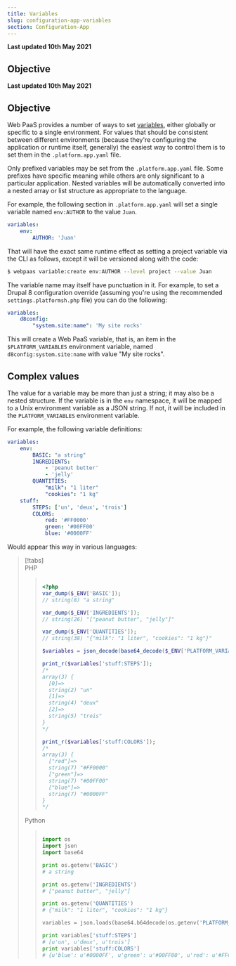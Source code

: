 ```yaml
---
title: Variables
slug: configuration-app-variables
section: Configuration-App
---
```


**Last updated 10th May 2021**



## Objective  

**Last updated 10th May 2021**



## Objective  

Web PaaS provides a number of ways to set [variables](../../development-variables), either globally or specific to a single environment.  For values that should be consistent between different environments (because they're configuring the application or runtime itself, generally) the easiest way to control them is to set them in the `.platform.app.yaml` file.

Only prefixed variables may be set from the `.platform.app.yaml` file.  Some prefixes have specific meaning while others are only significant to a particular application.  Nested variables will be automatically converted into a nested array or list structure as appropriate to the language.

For example, the following section in `.platform.app.yaml` will set a single variable named `env:AUTHOR` to the value `Juan`.

```yaml
variables:
    env:
        AUTHOR: 'Juan'
```

That will have the exact same runtime effect as setting a project variable via the CLI as follows, except it will be versioned along with the code:

```bash
$ webpaas variable:create env:AUTHOR --level project --value Juan
```

The variable name may itself have punctuation in it.  For example, to set a Drupal 8 configuration override (assuming you're using the recommended `settings.platformsh.php` file) you can do the following:

```yaml
variables:
    d8config:
        "system.site:name": 'My site rocks'
```

This will create a Web PaaS variable, that is, an item in the `$PLATFORM_VARIABLES` environment variable, named `d8config:system.site:name` with value "My site rocks".

## Complex values

The value for a variable may be more than just a string; it may also be a nested structure.  If the variable is in the `env` namespace, it will be mapped to a Unix environment variable as a JSON string.  If not, it will be included in the `PLATFORM_VARIABLES` environment variable.

For example, the following variable definitions:

```yaml
variables:
    env:
        BASIC: "a string"
        INGREDIENTS:
            - 'peanut butter'
            - 'jelly'
        QUANTITIES:
            "milk": "1 liter"
            "cookies": "1 kg"
    stuff:
        STEPS: ['un', 'deux', 'trois']
        COLORS:
            red: '#FF0000'
            green: '#00FF00'
            blue: '#0000FF'
```

Would appear this way in various languages:

> [!tabs]      
> PHP     
>> ``` php     
>> 
>> <?php
>> var_dump($_ENV['BASIC']);
>> // string(8) "a string"
>> 
>> var_dump($_ENV['INGREDIENTS']);
>> // string(26) "["peanut butter", "jelly"]"
>> 
>> var_dump($_ENV['QUANTITIES']);
>> // string(38) "{"milk": "1 liter", "cookies": "1 kg"}"
>> 
>> $variables = json_decode(base64_decode($_ENV['PLATFORM_VARIABLES']), TRUE);
>> 
>> print_r($variables['stuff:STEPS']);
>> /*
>> array(3) {
>>   [0]=>
>>   string(2) "un"
>>   [1]=>
>>   string(4) "deux"
>>   [2]=>
>>   string(5) "trois"
>> }
>> */
>> 
>> print_r($variables['stuff:COLORS']);
>> /*
>> array(3) {
>>   ["red"]=>
>>   string(7) "#FF0000"
>>   ["green"]=>
>>   string(7) "#00FF00"
>>   ["blue"]=>
>>   string(7) "#0000FF"
>> }
>> */
>> 
>> 
>> ```     
> Python     
>> ``` python     
>> 
>> import os
>> import json
>> import base64
>> 
>> print os.getenv('BASIC')
>> # a string
>> 
>> print os.getenv('INGREDIENTS')
>> # ["peanut butter", "jelly"]
>> 
>> print os.getenv('QUANTITIES')
>> # {"milk": "1 liter", "cookies": "1 kg"}
>> 
>> variables = json.loads(base64.b64decode(os.getenv('PLATFORM_VARIABLES')).decode('utf-8'))
>> 
>> print variables['stuff:STEPS']
>> # [u'un', u'deux', u'trois']
>> print variables['stuff:COLORS']
>> # {u'blue': u'#0000FF', u'green': u'#00FF00', u'red': u'#FF0000'}
>> 
>> 
>> ```     
